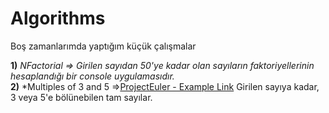 # Algorithms
Boş zamanlarımda yaptığım küçük çalışmalar

**1)**  *NFactorial => Girilen sayıdan 50'ye kadar olan sayıların faktoriyellerinin hesaplandığı bir console uygulamasıdır.* <br/>
**2)**  *Multiples of 3 and 5 =>[ProjectEuler - Example Link](https://projecteuler.net/problem=1) Girilen sayıya kadar, 3 veya 5'e bölünebilen tam sayılar. 
